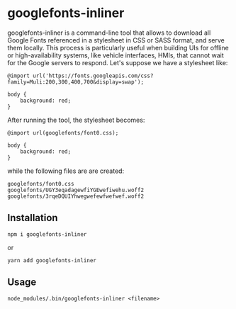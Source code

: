 
# googlefonts-inliner

googlefonts-inliner is a command-line tool that allows to download all Google Fonts referenced in a stylesheet in CSS or SASS format, and serve them locally. This process is particularly useful when building UIs for offline or high-availability systems, like vehicle interfaces, HMIs, that cannot wait for the Google servers to respond. Let's suppose we have a stylesheet like:

```
@import url('https://fonts.googleapis.com/css?family=Muli:200,300,400,700&display=swap');

body {
    background: red;
}
```

After running the tool, the stylesheet becomes:

```
@import url(googlefonts/font0.css);

body {
    background: red;
}
```

while the following files are are created:

```
googlefonts/font0.css
googlefonts/UGY3eqadagewfiYGEwefiwehu.woff2
googlefonts/3rqeDQUIYhwegwefewfwefwef.woff2
```

## Installation

```
npm i googlefonts-inliner
```

or

```
yarn add googlefonts-inliner
```

## Usage

```
node_modules/.bin/googlefonts-inliner <filename>
```
